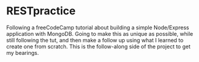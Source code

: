 # RESTpractice
Following a freeCodeCamp tutorial about building a simple Node/Express application with MongoDB. Going to make this as unique as possible, while still following the tut, and then make a follow up using what I learned to create one from scratch. This is the follow-along side of the project to get my bearings.
